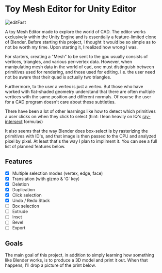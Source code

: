 # Toy Mesh Editor for Unity Editor

![editFast](https://github.com/user-attachments/assets/e73d8cab-b840-4b74-bfc4-582d4928d645)

A toy Mesh Editor made to explore the world of CAD. The editor works exclusively within the Unity Engine and is essentially a feature-limited clone of Blender. Before starting this project, I thought it would be so simple as to not be worth my time. Upon starting it, I realized how wrong I was.

For starters, creating a "Mesh" to be sent to the gpu usually consists of vertices, triangles, and various per-vertex data. However, when manipulating mesh data in the world of cad, one must distinguish between primitives used for rendering, and those used for editing. I.e. the user need not be aware that their quad is actually two triangles.

Furthermore, to the user a vertex is just a vertex. But those who have worked with flat-shaded geometry understand that there are often multiple vertices with the same position and different normals. Of course the user for a CAD program doesn't care about these subtleties.

There have been a lot of other learnings like how to detect which primitives a user clicks on when they click to select (hint: I lean heavily on IQ's [ray-intersect](https://iquilezles.org/articles/intersectors/) formulas)

It also seems that the way Blender does box-select is by rasterizing the primitives with ID's, and that image is then passed to the CPU and analyzed pixel by pixel. At least that's the way I plan to impliment it. You can see a full list of planned features below.

## Features
- [x] Multiple selection modes (vertex, edge, face)
- [x] Translation (with gizmo & 'G' key)
- [x] Deletion
- [x] Duplication
- [x] Click selection
- [x] Undo / Redo Stack
- [ ] Box selection
- [ ] Extrude
- [ ] Inset
- [ ] Bevel
- [ ] Export

## Goals
The main goal of this project, in addition to simply learning how something like Blender works, is to produce a 3D model and print it out. When that happens, I'll drop a picture of the print below.
